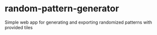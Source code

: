 # random-pattern-generator
Simple web app for generating and exporting randomized patterns with provided tiles
